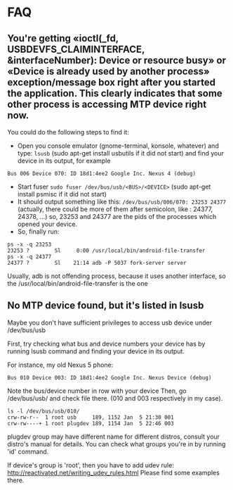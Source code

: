 # FAQ
## You're getting «ioctl(_fd, USBDEVFS_CLAIMINTERFACE, &interfaceNumber): Device or resource busy» or «Device is already used by another process» exception/message box right after you started the application. This clearly indicates that some other process is accessing MTP device right now.
You could do the following steps to find it:
* Open you console emulator (gnome-terminal, konsole, whatever) and type: ```lsusb``` (sudo apt-get install usbutils if it did not start) and find your device in its output, for example
```
Bus 006 Device 070: ID 18d1:4ee2 Google Inc. Nexus 4 (debug)
```
* Start fuser ```sudo fuser /dev/bus/usb/<BUS>/<DEVICE>``` (sudo apt-get install psmisc if it did not start)
* It should output something like this: ```/dev/bus/usb/006/070: 23253 24377``` (actually, there could be more of them after semicolon, like : 24377, 24378, …) so, 23253 and 24377 are the pids of the processes which opened your device.
* So, finally run:
```
ps -x -q 23253
23253 ?        Sl     0:00 /usr/local/bin/android-file-transfer
ps -x -q 24377
24377 ?        Sl    21:14 adb -P 5037 fork-server server
```
Usually, adb is not offending process, because it uses another interface, so the /usr/local/bin/android-file-transfer is the one

## No MTP device found, but it's listed in lsusb

Maybe you don't have sufficient privileges to access usb device under /dev/bus/usb

First, try checking what bus and device numbers your device has by running lsusb command and finding your device in its output.

For instance, my old Nexus 5 phone:
```
Bus 010 Device 003: ID 18d1:4ee2 Google Inc. Nexus Device (debug)
```

Note the bus/device number in row with your device Then, go /dev/bus/usb/<bus> and check file <device> there. (010 and 003 respectively in my case).
```
ls -l /dev/bus/usb/010/
crw-rw-r--  1 root usb     189, 1152 Jan  5 21:30 001
crw-rw----+ 1 root plugdev 189, 1154 Jan  5 22:46 003
```

plugdev group may have different name for different distros, consult your distro's manual for details. You can check what groups you're in by running 'id' command.

If device's group is 'root', then you have to add udev rule:
http://reactivated.net/writing_udev_rules.html
Please find some examples there.
